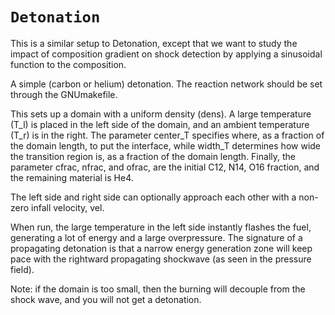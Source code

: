 # `Detonation`

This is a similar setup to Detonation, except that we want to study
the impact of composition gradient on shock detection by applying
a sinusoidal function to the composition.

A simple (carbon or helium) detonation.  The reaction network should
be set through the GNUmakefile.

This sets up a domain with a uniform density (dens).  A large
temperature (T_l) is placed in the left side of the domain, and an
ambient temperature (T_r) is in the right.  The parameter center_T
specifies where, as a fraction of the domain length, to put the
interface, while width_T determines how wide the transition region is,
as a fraction of the domain length. Finally, the parameter cfrac, nfrac,
and ofrac, are the initial C12, N14, O16 fraction, and the remaining
material is He4.

The left side and right side can optionally approach each other with a
non-zero infall velocity, vel.

When run, the large temperature in the left side instantly flashes the
fuel, generating a lot of energy and a large overpressure.  The
signature of a propagating detonation is that a narrow energy
generation zone will keep pace with the rightward propagating
shockwave (as seen in the pressure field).

Note: if the domain is too small, then the burning will decouple from
the shock wave, and you will not get a detonation.
